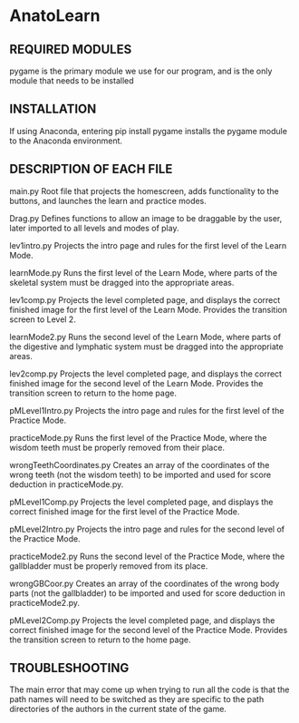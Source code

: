 # AnatoLearn

REQUIRED MODULES
----------------------------------------
pygame is the primary module we use for our program, and is the only module that needs to be installed


INSTALLATION
----------------------------------------
If using Anaconda, entering 
	pip install pygame
installs the pygame module to the Anaconda environment.


DESCRIPTION OF EACH FILE
----------------------------------------
main.py
Root file that projects the homescreen, adds functionality to the buttons, and launches the learn and practice modes.

Drag.py
Defines functions to allow an image to be draggable by the user, later imported to all levels and modes of play.

lev1intro.py
Projects the intro page and rules for the first level of the Learn Mode.

learnMode.py
Runs the first level of the Learn Mode, where parts of the skeletal system must be dragged into the appropriate areas.

lev1comp.py
Projects the level completed page, and displays the correct finished image for the first level of the Learn Mode. Provides the transition screen to Level 2.

learnMode2.py
Runs the second level of the Learn Mode, where parts of the digestive and lymphatic system must be dragged into the appropriate areas.

lev2comp.py
Projects the level completed page, and displays the correct finished image for the second level of the Learn Mode. Provides the transition screen to return to the home page.

pMLevel1Intro.py
Projects the intro page and rules for the first level of the Practice Mode.

practiceMode.py
Runs the first level of the Practice Mode, where the wisdom teeth must be properly removed from their place.

wrongTeethCoordinates.py
Creates an array of the coordinates of the wrong teeth (not the wisdom teeth) to be imported and used for score deduction in practiceMode.py.

pMLevel1Comp.py
Projects the level completed page, and displays the correct finished image for the first level of the Practice Mode.

pMLevel2Intro.py 
Projects the intro page and rules for the second level of the Practice Mode.

practiceMode2.py
Runs the second level of the Practice Mode, where the gallbladder must be properly removed from its place.

wrongGBCoor.py
Creates an array of the coordinates of the wrong body parts (not the gallbladder) to be imported and used for score deduction in practiceMode2.py.

pMLevel2Comp.py
Projects the level completed page, and displays the correct finished image for the second level of the Practice Mode. Provides the transition screen to return to the home page.


TROUBLESHOOTING
----------------------------------------
The main error that may come up when trying to run all the code is that the path names will need to be switched as they are specific to the path directories of the authors in the current state of the game.
